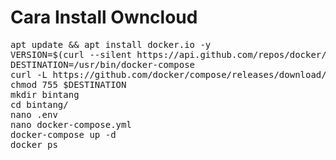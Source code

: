 # Cara Install Owncloud
<pre>
apt update && apt install docker.io -y
VERSION=$(curl --silent https://api.github.com/repos/docker/compose/releases/latest | grep -Po '"tag_name": "\K.*\d')
DESTINATION=/usr/bin/docker-compose
curl -L https://github.com/docker/compose/releases/download/${VERSION}/docker-compose-$(uname -s)-$(uname -m) -o $DESTINATION
chmod 755 $DESTINATION
mkdir bintang
cd bintang/
nano .env
nano docker-compose.yml
docker-compose up -d
docker ps
</pre>
